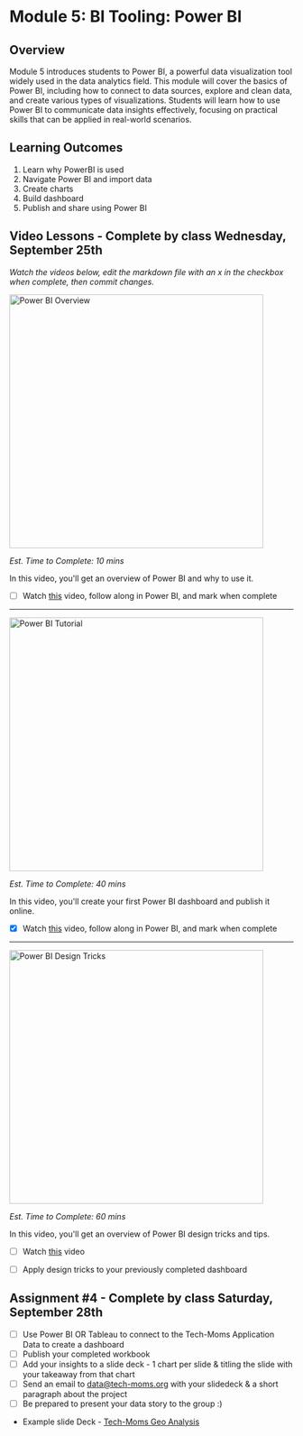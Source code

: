 # Module 5: BI Tooling: Power BI

## Overview

Module 5 introduces students to Power BI, a powerful data visualization tool widely used in the data analytics field. This module will cover the basics of Power BI, including how to connect to data sources, explore and clean data, and create various types of visualizations. Students will learn how to use Power BI to communicate data insights effectively, focusing on practical skills that can be applied in real-world scenarios.

## Learning Outcomes

1. Learn why PowerBI is used
2. Navigate Power BI and import data
3. Create charts 
4. Build dashboard 
5. Publish and share using Power BI

## Video Lessons - Complete by class Wednesday, September 25th

_Watch the videos below, edit the markdown file with an x in the checkbox when complete, then commit changes._

<img width="450" alt="Power BI Overview" src="https://github.com/user-attachments/assets/bd530f43-e027-47ca-942c-4edde0f70f3b">

_Est. Time to Complete: 10 mins_

In this video, you'll get an overview of Power BI and why to use it. 

- [ ] Watch [this](https://www.youtube.com/watch?v=7ZMQZ0UUuTs&list=PLmHVyfmcRKyzp9Mu-C-Zx8CsPSPelaDR8&index=7) video, follow along in Power BI, and mark when complete

---

<img width="450" alt="Power BI Tutorial" src="https://github.com/user-attachments/assets/e52ac224-5233-4921-ba5d-ece62aad0f12">

_Est. Time to Complete: 40 mins_

In this video, you'll create your first Power BI dashboard and publish it online.

- [x] Watch [this](https://www.youtube.com/watch?v=c7LrqSxjJQQ) video, follow along in Power BI, and mark when complete

---

<img width="450" alt="Power BI Design Tricks" src="https://github.com/user-attachments/assets/434f125b-69a9-4970-ac48-679ec57b7143">

_Est. Time to Complete: 60 mins_

In this video, you'll get an overview of Power BI design tricks and tips. 

- [ ] Watch [this](https://www.youtube.com/watch?v=zaFTAT6_jCs) video 
- [ ] Apply design tricks to your previously completed dashboard 


## Assignment #4 - Complete by class Saturday, September 28th

- [ ] Use Power BI OR Tableau to connect to the Tech-Moms Application Data to create a dashboard
- [ ] Publish your completed workbook
- [ ] Add your insights to a slide deck - 1 chart per slide & titling the slide with your takeaway from that chart 
- [ ] Send an email to data@tech-moms.org with your slidedeck & a short paragraph about the project
- [ ] Be prepared to present your data story to the group :) 

* Example slide Deck - [Tech-Moms Geo Analysis](https://docs.google.com/presentation/d/19rwp7Lh5pkN0_ld-0IWYK0g59xyVvb7poJbDb0662BM/edit?usp=sharing)

